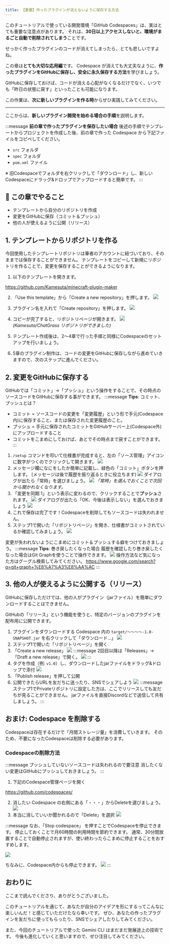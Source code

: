 ```yaml
---
title: 【重要】作ったプラグインが消えないように保存する方法
---
```


このチュートリアルで使っている開発環境「GitHub Codespaces」は、実はとても重要な注意点があります。
それは、**30日以上アクセスしないと、環境がまるごと自動で削除されてしまう**ことです。

せっかく作ったプラグインのコードが消えてしまったら、とても悲しいですよね。

この章は**とても大切な応用編**です。
Codespace が消えても大丈夫なように、**作ったプラグインをGitHubに保存し、安全に永久保存する方法**を学びましょう。

GitHubに保存しておけば、コードが消える心配がなくなるだけでなく、いつでも「昨日の状態に戻す」といったことも可能になります。

この作業は、**次に新しいプラグインを作る時**からぜひ実践してみてください。

---

ここからは、**新しいプラグイン開発を始める場合の手順**を説明します。

:::message
**前の章で作ったプラグインを保存したい場合**
後述の手順でテンプレートからプロジェクトを作成した後、前の章で作った Codespace から下記ファイルをコピペしてください。
- `src` フォルダ
- `spec` フォルダ
- `pom.xml` ファイル

※ 旧Codespaceでフォルダを右クリックして「ダウンロード」し、新しいCodespaceにドラッグ&ドロップでアップロードすると簡単です。
:::

## 🎯 この章でやること
- テンプレートから自分のリポジトリを作成
- 変更をGitHubに保存（コミット＆プッシュ）
- 他の人が使えるように公開（リリース）

## 1. テンプレートからリポジトリを作る
今回使用したテンプレートリポジトリは筆者のアカウントに紐づいており、そのままでは保存することができません。
テンプレートをコピーして新規にリポジトリを作ることで、変更を保存することができるようになります。

1. 以下のテンプレートを開きます。

https://github.com/Kamesuta/minecraft-plugin-maker

2. 「Use this template」から「Create a new repository」を押します。
	![](/images/minecraft-plugin-tutorial/save-and-release/github-template-use-this-template.png)

3. プラグイン名を入れて「Create repository」を押します。
	![](/images/minecraft-plugin-tutorial/save-and-release/github-template-create-repo.png)

4. コピーが完了すると、リポジトリページが開きます。
	![](/images/minecraft-plugin-tutorial/save-and-release/github-template-repo-created.png)
	*(Kamesuta/ChatGrass リポジトリができました)*
5. テンプレート作成後は、2～4章で行った手順と同様にCodespaceのセットアップを行いましょう。
6. 5章のプラグイン制作は、コードの変更をGitHubに保存しながら進めていきますので、次のステップに進んでください。

## 2. 変更をGitHubに保存する
GitHubでは「コミット」→「プッシュ」という操作をすることで、その時点のソースコードをGitHubに保存する事ができます。
:::message
**Tips**: コミット、プッシュとは？
- コミット = ソースコードの変更を「変更履歴」という形で手元(Codespace内)に保存すること、または保存された変更履歴のこと。
- プッシュ = 手元に保存されたコミットをGitHubサーバー上(Codespace外)にアップロードすること
- コミットをこまめにしておけば、あとでその時点まで戻すことができます。
:::

1. `/setup` コマンドを叩いて仕様書が完成すると、左の「ソース管理」アイコンに数字がつくのでクリックして開きます。
	![](/images/minecraft-plugin-tutorial/save-and-release/vscode-source-control-panel.png)
2. メッセージ欄になにをしたか簡単に記載し、緑色の「コミット」ボタンを押します。
	(メッセージは後で履歴を振り返るときに役立ちます)
	![](/images/minecraft-plugin-tutorial/save-and-release/vscode-commit-message.png)
	ダイアログが出たら「常時」を選びましょう。
	![](/images/minecraft-plugin-tutorial/save-and-release/vscode-commit-always-dialog.png)
	*「常時」を選んでおくことで次回から聞かれなくなります。*
4. 「変更を同期 1」という表示に変わるので、クリックすることで**プッシュ**されます。
	![](/images/minecraft-plugin-tutorial/save-and-release/vscode-sync-changes-button.png)
	ダイアログが出たら「OK、今後は表示しない」を選んでおきましょう
	![](/images/minecraft-plugin-tutorial/save-and-release/vscode-sync-confirm-dialog.png)
5. これで保存は完了です！Codespaceを削除してもソースコードは失われません。
6. ステップ1で開いた「リポジトリページ」を開き、仕様書がコミットされているか確認してみましょう。
	![](/images/minecraft-plugin-tutorial/save-and-release/github-repository-commits.png)

変更が失われないようにこまめにコミット＆プッシュする癖をつけておきましょう。
:::message
**Tips**: 巻き戻したくなった場合
履歴を確認したり巻き戻したくなった場合はGit Graphを使うことで操作できます。
![](/images/minecraft-plugin-tutorial/save-and-release/vscode-git-graph.png)
操作方法など気になった方はグーグル検索してみてください。
https://www.google.com/search?q=git+graph+%E8%A7%A3%E8%AA%AC
:::

## 3. 他の人が使えるように公開する（リリース）
GitHubに保存しただけでは、他の人がプラグイン（jarファイル）を簡単にダウンロードすることはできません。

GitHubの「リリース」という機能を使うと、特定のバージョンのプラグインを配布用に公開できます。

1. プラグインをダウンロードする
	 Codespace 内の `target/～～～～-1.0-SNAPSHOT.jar` を右クリックして「ダウンロード...」
	![](/images/minecraft-plugin-tutorial/save-and-release/vscode-download-jar.png)
2. ステップ1で開いた「リポジトリページ」を開く
3. 「Create a new release」
	![](/images/minecraft-plugin-tutorial/save-and-release/github-create-release.png)
	:::message
	2回目以降は「Releases」→「Draft a new release」で開く。
	![](/images/minecraft-plugin-tutorial/save-and-release/github-draft-new-release.png)
	:::
4. タグを作成（例: `v1.0`）し、ダウンロードしたjarファイルをドラッグ&ドロップで添付
	![](/images/minecraft-plugin-tutorial/save-and-release/github-release-upload-assets.png)
5. 「Publish release」を押して公開
6. 公開できたらURLを友だちに送ったり、SNSでシェアしよう
	![](/images/minecraft-plugin-tutorial/save-and-release/github-release-published.png)
:::message
ステップ1でPrivateリポジトリに設定した方は、ここでリリースしても友だちが見ることができません。
jarファイルを直接Discordなどで送信して共有しましょう。
:::

## おまけ: Codespace を削除する

Codespaceは存在するだけで「月間ストレージ量」を消費していきます。
そのため、不要になったCodespaceは削除する必要があります。
### Codespaceの削除方法
:::message
プッシュしていないソースコードは失われるので要注意
消したくない変更はGitHubにプッシュしておきましょう。
:::

1. 下記のCodespace管理ページを開く

https://github.com/codespaces/

2. 消したい Codespace の右側にある「・・・」からDeleteを選びましょう。
	![](/images/minecraft-plugin-tutorial/save-and-release/github-codespaces-menu.png)
3. 本当に消していいか聞かれるので「Delete」を選択
	![](/images/minecraft-plugin-tutorial/save-and-release/github-codespaces-delete-confirm.png)

:::message
なお、「Stop codespace」 を押すことでCodespaceを停止できます。
停止しておくことで月60時間の利用時間を節約できます。
通常、30分間放置することで自動停止されますが、使い終わったらこまめに停止することをおすすめします。

![](/images/minecraft-plugin-tutorial/save-and-release/github-codespaces-stop-button.png)

ちなみに、Codespace内からも停止できます。
![](/images/minecraft-plugin-tutorial/save-and-release/vscode-stop-codespace.png)
:::

## おわりに
ここまで読んでくださり、ありがとうございました。

このチュートリアルを通じて、あなたが自分のアイデアを形にするってこんなに楽しいんだ！と感じていただけたなら幸いです。
ぜひ、あなたの作ったプラグインを友だちに使ってもらったり、SNSでシェアしたりしてみてください。

また、今回のチュートリアルで使った Gemini CLI はまだまだ発展途上の技術です。
今後も進化していくと思いますので、ぜひ注目してみてください。

